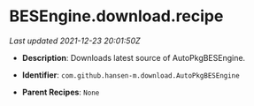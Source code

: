 # BESEngine.download.recipe

_Last updated 2021-12-23 20:01:50Z_

- **Description**: Downloads latest source of AutoPkgBESEngine.

- **Identifier**: `com.github.hansen-m.download.AutoPkgBESEngine`

- **Parent Recipes**: `None`

